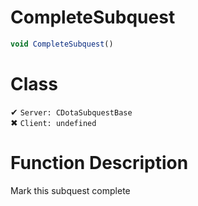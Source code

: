 # CompleteSubquest
```js	
void CompleteSubquest()
```
# Class
✔ `Server: CDotaSubquestBase`  
✖ `Client: undefined`  

# Function Description
Mark this subquest complete
